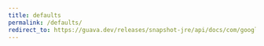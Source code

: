 ```yaml
---
title: defaults
permalink: /defaults/
redirect_to: https://guava.dev/releases/snapshot-jre/api/docs/com/google/common/base/Defaults.html
---
```

